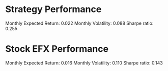 # Strategy Performance
Monthly Expected Return: 0.022
Monthly Volatility: 0.088
Sharpe ratio: 0.255
# Stock EFX Performance
Monthly Expected Return: 0.016
Monthly Volatility: 0.110
Sharpe ratio: 0.143
